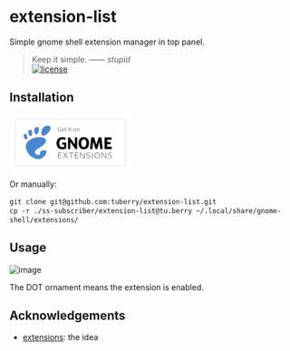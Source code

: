 # extension-list
Simple gnome shell extension manager in top panel.
> Keep it simple. —— *stupid*<br>
[![license]](/LICENSE)


## Installation
[<img src="https://raw.githubusercontent.com/andyholmes/gnome-shell-extensions-badge/master/get-it-on-ego.svg?sanitize=true" alt="Get it on GNOME Extensions" height="100" align="middle">][EGO]

Or manually:
```shell
git clone git@github.com:tuberry/extension-list.git
cp -r ./ss-subscriber/extension-list@tu.berry ~/.local/share/gnome-shell/extensions/
```

## Usage

![image](https://user-images.githubusercontent.com/17917040/81276424-900c5980-9085-11ea-9b35-c68de35e2a73.png)

The DOT ornament means the extension is enabled.

## Acknowledgements
* [extensions](https://github.com/tuberry/gnome-shell-extension-extensions): the idea

[license]:https://img.shields.io/badge/license-GPLv3-green.svg
[EGO]:https://extensions.gnome.org/extension/3088/extension-list/
